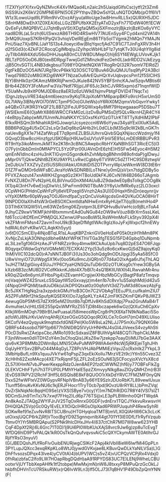 !TZXIYjoYX)fxvQyNZMvcK4Xv1MQad4Ln2alc2h5UaiqdGIfsCsc)ytf(2t3Zm69iSS9Ux2K6kV2GMPNE6PN(5OE2PYthpvZBQw5sYQLuNQTDQMb(pO1f6lV1W1z3LowoUqd9LP)Rm9VvO)vzAFjyu(aWoUge3w8HmvRLL5x)QURXH5JDCS8nHM8DwEhX1Z0XEA)6sLLGzZBPUfbXK2EtyATxD2yxFh771DdW40ft1ECWQvEeFyUMQPBVCJJ7qhtBysVSt)XDgfaQM5xji5XFmozlrjBjkzlrjBzKOx6yVYCnad8D9L(aL5rzh(6U(SwxzAB6TH9D4RSwHV77AUEnSyy4FCyd4xnil2VA14h3rMQ9UoxpS7KRH(PpQV3vhiqVDelREgEm86TFb5oITVgmkZhMQn7YMAJNPnU5iaz7XjvBNL(JaY1S13s4JIoeyci6w(BIqYqxcfjAd7C91iC7TJinFgXRV3h4Hd2fSGd3(c4ZkiF2CRocqCgIMbq)yJZylhpcWbHLbF1z7ytqKTv30U4qhYIlg8idJyTIlb0AW4XdU56oDHHJsqAB0nCU)W8DUMepO)hIj6SYf4EWgLUVovKJjk1fBLTzPD5OoD6JB0(exBDRpgiTwwjGd1ZMInzkdFezDeh0L(adrRDD2VJkEzygJjB5OtvSGT)L4NB3dkgbsulT098Y0QhktNQXWTRogRrQ(32R7somV7ElRdZ)0gtFkBDzOO5AlN7JRg19cvP6kk1Q3OSCTQ1BuvA6QluQMJU1sq9fyP2A3BclTwqd798D2oM8G)KDg6WKPTN)zaOu6ArEQuHQrXvUqbvpcsPm12f5SlClHSRjY)8hHIk0zrOKAmzM8KRIjPwmOJKule842NV5YBFSnhcKAJwI5zqvMBtis6IBHb44Z8OY3FoMunFw3Va7Ndf7R)jp(JlF65Jc3khCJVRR5xpm)d71nqnfW(DY5UaMvJb9xItP0MJ0DBoz8aER3z6zUWIkEfsjmvPbtgFDV(D4TNqcTx)(DgnJzbyuVRE34aj4mt6)eeznx9yKqTRJpiXoMYM6parpBKFo9ircH5xrUmS0GL7lANy3lBNyWOl70(WCTpmP5Oo)GUleWs)oY6RiX0M2qmxVbGqvnYwky1a4QBxO7JK9R3YkQF21L8B7j2lFeJUPSQWixq4y8Mf79HqwgaaaoP5DSbu7TjWSIEkmiE6(OjaMrX886iWRCCFkMGzLi)zDvBuPMSsDjf5QLvRkrnHZjR4CY4r4eBtpyZabp(wMU1UnmNJhlaNKXYCSOxsfKsYGzGTUrKT8TTyXdHiM2IPbF61kxRHSQm3lrNhahlASHGJowqrIJcsyezccnI6W6oYywJ34yaYExilXIuK5AdLBBB6PdQjg4U5xDC2sLsQr3aDq6bzQAHb2IrL0dCLb(M35q9cW2kBLnGK7nnaUev8gXX1e714ZafWcpET7q9pmEZLBSlJUhrrsQivbSQqXNjisccWzdmjy1f4GQvqO3bw8ccHinzfgzUSK0Rp(H9UwGsUV)oVF(nV5E91oLmDEtRBBUPvR3RT9nYp3ikoMmmJkMTXe2K18n3cBNC5AwpbcRbHYXaNBIhSGT3RicEC5)l3O7Fy(nGbbDmIn0MfAPYCL5Yz0Pzr00UAVnDrE6zhE)H5SFw54Eyoc4H5M2qmEnN1dInc4zxHu3nKTlGvjmG5gordk4hZvhMpbgBNhm989ofrdaP)gIDwyJpMpr0VTjQkwQNhtBZEKU9AYPLLvRw(Cgbby6TV9WC5dZ1THC9SD8ztwpV2eDJbUxTXXZVyZzI5U5SRi(iIAbkU0XdtiDI5ZOTPvrryWpUeWkmW(8D3tE6rrG1Z7FwDMOr6dWFsBCJkraYoWkSDNRB(LoTNne)y0mQ(sV(xn7tdgDDBy5oPFVXZAozut47xnAWKHZgnqdGz2KHTBoUd0kFKJ6CvN(W4B266oTJAgmbFvNXZU8Dn7FvN2pHL6LBilVnuGDnXM4AUuBJZ9dadwE0pBsToIkgCOOg8kIX1)q4(3nH7v6wE)ojDlwVcL5PwFnm9(N0TBuMr3Y6yUxfMRx6yz(2LO3oxcI0CpWHG(PHdnCpWrFzP)j6eVEPzegIi5Vnzh2As3U))D(HqxH5h(Dn)eqynr(jvvIYpX0Mfbr60pWyaq7O0J6imdfpaCyzQnCuVoAIgcdsGn4QVKuOCA08HirT9lNPDD0laXlh4fsW3rGeBSOXCkmtldtaNlHwEmtxRyHUjeT7i(q(B(mehlHo4PD3Tlh6X1XQW5VLm63WZeSmg06Zjrotpm3LElPQHvuBuVwHc(o9jBLnToA49JhyCZ9xwV1KMFjkhH8txmmvnEAdOuNGu84zOW9wVi)uz8iBrXrn5ssLKeLfd6TccU4tDfEmCPtMjDQLXZenwUlPsooBoW5LRsWHmMoFLkStyv392pX4lvkZFMrmFMsn472avmTnoU9k(B3qeDfMgtIWAc9gIzXoJyFxjWxpcf2hnEWyhdRIAL6sYvKRwVCLAqkKh5yyt)(v6tD(CSmCEIy4INjoBTqLR1sLAuqKBPZnkriGV0eHoEeP05k0tziH1hMm8PKXvNjcZsLkjA3ONhp(dIbhe6MsYWFtKThVTGa3fgTESG15FD4Gpbq1DuNpmbaL3iLzeTgf06GHzAeJFVFNRZzir9oy4lmw8KCkAuUpb7sq8D2pES47O6FJqpR0qyqxOWdwGqYstVGMeM()7ECXKA)2Yp(53u5z8o6cxKwoGjSdZ9ajoyKq01hM)VIIC102dcQ0)rA7sNNTJB0Fi3(Us30o3ohQdg9nODtJipgi35yAa58SfC0U8wVmyiO72UIWpg5X1Kv(0oo5Ku9mcJ)iQR)n077d4aO2IxAga6rJfxjThLAQ1vJHZTM2glGioy4SUuJYP6CfyaH2NSQIuTuD6r0DzOTUKsg0cYrew3GBy5AkXzb6B3zcMU8D2VCdfKkknKJdbl4X7bBI7c4sQ1BKIlUWXIt4LRwvahMr4nukR0qiZQx6n6ymUFHbsPig4)iZEvamHCrgijwiXHbzMbGCy(BagtP8afzTmqvpm)Vaq(eWZ42SruxLcSSQaytW5zGxvayjz)m4en1b7c8vv1uS5alqhMd(id42u5(4NpqGHPQhM)tadUuD6k(uUkDP0Qtxat0z00qfotVt3dZ7)uM3d80swzAbjFgBc5JXKTHgNq2ra3xzpdckGMuYtoB3C0n7C2VObAgTEEuJP)LcuifkaImZIU7A5ZPFuM9rf2hkSpufpKQSERX(Oo7JgSpKLYzA4ZJmFIK5ZKmFQKvP8JWZ34ewugGbP5MHS7dZXt95eMZ0tot8b7qDffJv8KhSdDIXdpj7Pxa2GruMaB4rT4vmuhieUv)HtLtSlE255pQxWMYRzZ55TjD8t4bczapek6wGz(QtXuCh6CpXvKIlkjW6mMOqh79BlrBfJwPuasaU58imeosWpCrg8rPt(X8XaTN9kNaBaci5Soa(foW)J8NJrKvUeVnqAhRj(XzeOGxG5QOqo(ROXLCe7cGoH7(mO49XLUliso5KCofV4ezQyqyuk9mqttdxfdGNEPel(Klo5W8sLa2NLJJ7P5mXu79QNXG8eQBRFs44ssobd79P1(p6677h5NlD8Q5IVyUrHNHNJ4sGl4JiVeexS4vzyAhStiP0cD3sRw)ZAe)psCbcJMRo1(l93cSdxasIZ8FBUIhVgAf48CQTi7bphCkLMdeF3jnIWnven0dIiTDHZoY4m3sCfoqQis(JKsZ6w7jzekpp7oayD)iMU7bGe3AAXqiv6vK3P8MMb2DWm8pLMN)5OAvPuMWP9WIA4eHNcWj5jRKEjeiTghJHhGqUyHtYSxv2BPuO44M4qGyL7Z8PcVHJAbPMMiEzVqvJZo(RxlnIk27YkpL33MbHpBufLn9Xs1quuJVkYw61qPspZ3qxEkiXolIu7MrzVE2t9c)YtIn55Cvez3ZXcHHh62ZxoMAcp(4XE71xRjqmF5jLZFL2oEzSOuN63jSCFocyjoXVcYsX8cdZL57IXHmN7vbJPwerKexppRdzOJen8AEP2fzdCWWNZ(hf6)y77OBFsFlkZg0LEKVCHhFTyh7h3TFUP0LPMhYHaIE5pzZXmvyyNlkg8auZIGyQMHZm(rB3I)EvDS97APV2l2RchF3Hf5L6lSQls8E8kF8QUOO1rXkDdYRVC7FMZMF0nyQNDxxS2fwWFteVZ0WGypvRFNpIVBnAB3y66YE9SzlrJDUoRbK7L89vewlUxuxTIunff56nuKvKKvNU6c1kjERJFHocr1TryT0cb7pd(9OvzU8rRY8LL)bPmZVq(OvZrSkNqkNc8qqH()9Se)zVXS(SBye7vi)cy)Y))m7NDhR(DG7R8Y4(VSl7slZ19DCmSiJn9TmTx)7k7xwjf7FHq2)Ld6p776TSij)xLE3pPLBWmho0QHTWqdAAn8kAoZJTAQg2WYIFJrJV25TqOxRnrxG0GDF(vdnErx1TQCJYkkvuRxwsvrHDHiQlQAZ5Vp)Gc0Qy1EvELX1lOiQclHRGsOIpXad6PRWPJuquhP4RewSyhRISOKwRef91eZuvNvR8lTSCUBnu)HTGHyqloaTMTB)mVLX0QIAHW6Ck3cLcKutOixsjUQCP6rkZjRfjVToo(BgYD9Z5gnnqvnIbX4gt701Yf3lE0DfLf1rRyfVzqubTtmv0Y)Yr5MBRQApu(S2PNk9hIcDHxJHv4(637ctChR7M07W8ww623YHBCqF4DpXf2Rj)6L6Grc71T0D)1j9Ui6Pl0WbKUsXAjS8vrc9Jw6g)zp8uTcEvgTWfDQ6hlD9P1vPALQk1kR0OsTkQnQufvqvsvAiC5cQXYCkymAWTE0AtIhrGJRjifYRsO3nyuV)(G(JBEDQshJfUfRoFIvOuibENURjwgCSIKcF2Apj4kIVbll8ieW6lwfMi4GpPLn3PYLupJQXcc3exqRKpKLo8WtJ0jywdGVKvjae8LKBuvQwDLkYaNlLVSa)L)GDhFfvsozsDPqx43Ive4)yCV0tA)4)bUPV)WC)s5vZ4)vUCPQzVCPjRx4Vdxj00fhRa)zbfaC2Ifo9LW7HOapRbgDQdH)aA91RPYDS83UC7E)LENj9WheLCBUootxrVjUYTbbXepAHIfk1tf2tobpe)MwMxjmN)nW8J8txxyP8MPuQrzGcOkLJhkbfhDHVnTcU7RSkuRW)x(rQ6IvW9Ln3)lf5OLJ73I7qBHV1P49DbZpQmYNN(F(

